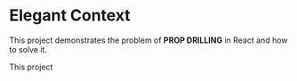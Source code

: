 # Elegant Context

This project demonstrates the problem of <b>PROP DRILLING</b> in React and how to solve it.

This project 